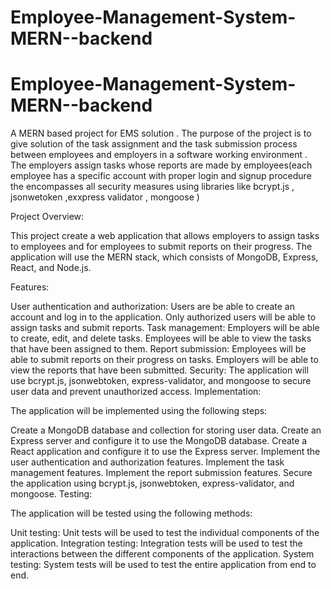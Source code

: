 ﻿# Employee-Management-System-MERN--backend
# Employee-Management-System-MERN--backend
A MERN based project for EMS solution . The purpose of the project is to give solution of the task assignment and the task submission process between employees and employers in a software working environment . The employers assign tasks whose reports are made by employees(each employee has a specific account with proper login and signup procedure the encompasses all security measures using libraries like bcrypt.js , jsonwetoken ,exxpress validator , mongoose )

Project Overview:

This project  create a web application that allows employers to assign tasks to employees and for employees to submit reports on their progress. The application will use the MERN stack, which consists of MongoDB, Express, React, and Node.js.

Features:

User authentication and authorization: Users are be able to create an account and log in to the application. Only authorized users will be able to assign tasks and submit reports.
Task management: Employers will be able to create, edit, and delete tasks. Employees will be able to view the tasks that have been assigned to them.
Report submission: Employees will be able to submit reports on their progress on tasks. Employers will be able to view the reports that have been submitted.
Security: The application will use bcrypt.js, jsonwebtoken, express-validator, and mongoose to secure user data and prevent unauthorized access.
Implementation:

The application will be implemented using the following steps:

Create a MongoDB database and collection for storing user data.
Create an Express server and configure it to use the MongoDB database.
Create a React application and configure it to use the Express server.
Implement the user authentication and authorization features.
Implement the task management features.
Implement the report submission features.
Secure the application using bcrypt.js, jsonwebtoken, express-validator, and mongoose.
Testing:

The application will be tested using the following methods:

Unit testing: Unit tests will be used to test the individual components of the application.
Integration testing: Integration tests will be used to test the interactions between the different components of the application.
System testing: System tests will be used to test the entire application from end to end.
